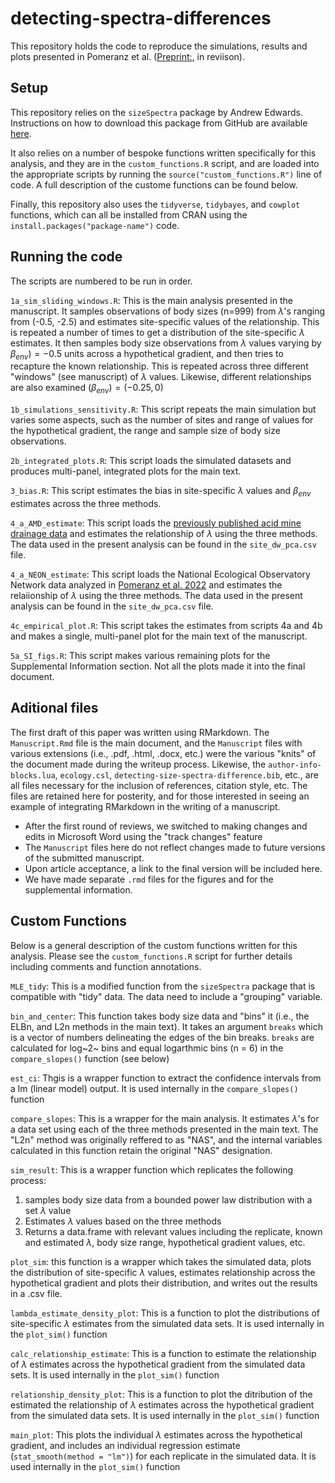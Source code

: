 # detecting-spectra-differences

This repository holds the code to reproduce the simulations, results and plots presented in Pomeranz et al. ([Preprint:](https://www.biorxiv.org/content/10.1101/2023.03.14.532592v1), in reviison). 

## Setup 

This repository relies on the `sizeSpectra` package by Andrew Edwards. Instructions on how to download this package from GitHub are available [here](https://github.com/andrew-edwards/sizeSpectra). 

It also relies on a number of bespoke functions written specifically for this analysis, and they are in the `custom_functions.R` script, and are loaded into the appropriate scripts by running the `source("custom_functions.R")` line of code. A full description of the custome functions can be found below. 

Finally, this repository also uses the `tidyverse`, `tidybayes`, and `cowplot` functions, which can all be installed from CRAN using the `install.packages("package-name")` code. 

## Running the code

The scripts are numbered to be run in order. 

`1a_sim_sliding_windows.R`: This is the main analysis presented in the manuscript. It samples observations of body sizes (n=999) from $\lambda$'s ranging from (-0.5, -2.5) and estimates site-specific values of the relationship. This is repeated a number of times to get a distribution of the site-specific $\lambda$ estimates. 
It then samples body size observations from $\lambda$ values varying by $\beta_{env}) = -0.5$ units across a hypothetical gradient, and then tries to recapture the known relationship. This is repeated across three different "windows" (see manuscript) of $\lambda$ values. Likewise, different relationships are also examined ($\beta_{env}) = (-0.25, 0)$

`1b_simulations_sensitivity.R`: This script repeats the main simulation but varies some aspects, such as the number of sites and range of values for the hypothetical gradient, the range and sample size of body size observations. 

`2b_integrated_plots.R`: This script loads the simulated datasets and produces multi-panel, integrated plots for the main text. 

`3_bias.R`: This script estimates the bias in site-specific $\lambda$ values and $\beta_{env}$ estimates across the three methods. 

`4_a_AMD_estimate`: This script loads the [previously published acid mine drainage data](https://onlinelibrary.wiley.com/doi/abs/10.1111/fwb.13196) and estimates the relationship of $\lambda$ using the three methods.  The data used in the present analysis can be found in the `site_dw_pca.csv` file. 

`4_a_NEON_estimate`: This script loads the National Ecological Observatory Network data analyzed in [Pomeranz et al. 2022](https://onlinelibrary.wiley.com/doi/abs/10.1111/gcb.15862) and estimates the relaiionship of $\lambda$ using the three methods. The data used in the present analysis can be found in the `site_dw_pca.csv` file. 

`4c_empirical_plot.R`: This script takes the estimates from scripts 4a and 4b and makes a single, multi-panel plot for the main text of the manuscript. 

`5a_SI_figs.R`: This script makes various remaining plots for the Supplemental Information section. Not all the plots made it into the final document. 

## Aditional files  

The first draft of this paper was written using RMarkdown. The `Manuscript.Rmd` file is the main document, and the `Manuscript` files with various extensions (i.e., .pdf, .html, .docx, etc.) were the various "knits" of the document made during the writeup process. Likewise, the `author-info-blocks.lua`, `ecology.csl`, `detecting-size-spectra-difference.bib`, etc., are all files necessary for the inclusion of references, citation style, etc. The files are retained here for posterity, and for those interested in seeing an example of integrating RMarkdown in the writing of a manuscript.
* After the first round of reviews, we switched to making changes and edits in Microsoft Word using the "track changes" feature
* The `Manuscript` files here do not reflect changes made to future versions of the submitted manuscript.
* Upon article acceptance, a link to the final version will be included here.
* We have made separate `.rmd` files for the figures and for the supplemental information. 
  
## Custom Functions 

Below is a general description of the custom functions written for this analysis. Please see the `custom_functions.R` script for further details including comments and function annotations.  

`MLE_tidy`: This is a modified function from the `sizeSpectra` package that is compatible with "tidy" data. The data need to include a "grouping" variable.  

`bin_and_center`: This function takes body size data and "bins" it (i.e., the ELBn, and L2n methods in the main text). It takes an argument `breaks` which is a vector of numbers delineating the edges of the bin breaks. `breaks` are calculated for log~2~ bins and equal logarthmic bins (n = 6) in the `compare_slopes()` function (see below)  

`est_ci`: Thgis is a wrapper function to extract the confidence intervals from a lm (linear model) output. It is used internally in the `compare_slopes()` function

`compare_slopes`: This is a wrapper for the main analysis. It estimates $\lambda$'s for a data set using each of the three methods presented in the main text. The "L2n" method was originally reffered to as "NAS", and the internal variables calculated in this function retain the original "NAS" designation. 

`sim_result`: This is a wrapper function which replicates the following process:
1. samples body size data from a bounded power law distribution with a set $\lambda$ value
2. Estimates $\lambda$ values based on the three methods
3. Returns a data.frame with relevant values including the replicate, known and estimated $\lambda$, body size range, hypothetical gradient values, etc.  

`plot_sim`: this function is a wrapper which takes the simulated data, plots the distribution of site-specific $\lambda$ values, estimates relationship across the hypothetical gradient and plots their distribution, and writes out the results in a .csv file.   

`lambda_estimate_density_plot`: This is a function to plot the distributions of site-specific $\lambda$ estimates from the simulated data sets. It is used internally in the `plot_sim()` function  

`calc_relationship_estimate`: This is a function to estimate the relationship of $\lambda$ estimates across the hypothetical gradient from the simulated data sets. It is used internally in the `plot_sim()` function  

`relationship_density_plot`: This is a function to plot the ditribution of the estimated the relationship of $\lambda$ estimates across the hypothetical gradient from the simulated data sets. It is used internally in the `plot_sim()` function  

`main_plot`: This plots the individual $\lambda$ estimates across the hypothetical gradient, and includes an individual regression estimate (`stat_smooth(method = "lm")`) for each replicate in the simulated data. It is used internally in the `plot_sim()` function
